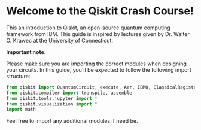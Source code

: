 # Welcome to the Qiskit Crash Course!

This an introduction to Qiskit, an open-source quantum computing framework from IBM. This guide is inspired by lectures given by Dr. Walter O. Krawec at the University of Connecticut.

**Important note:**

Please make sure you are importing the correct modules when designing your circuits. In this guide, you'll be expected to follow the following import structure:

```python
from qiskit import QuantumCircuit, execute, Aer, IBMQ, ClassicalRegister, QuantumRegister
from qiskit.compiler import transpile, assemble
from qiskit.tools.jupyter import *
from qiskit.visualization import *
import math
```

Feel free to import any additional modules if need be.